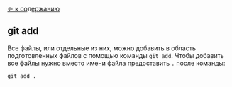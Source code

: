 [← к содержанию](readme.md)
## git add
Все файлы, или отдельные из них, можно добавить в область подготовленных файлов с помощью команды ``git add``. Чтобы добавить все файлы нужно вместо имени файла предоставить ``.`` после команды:

``git add .``
